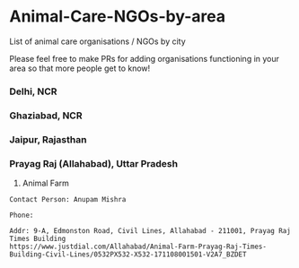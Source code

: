# Animal-Care-NGOs-by-area
List of animal care organisations / NGOs by city

Please feel free to make PRs for adding organisations functioning in your area so that more people get to know!


### Delhi, NCR

### Ghaziabad, NCR
  

### Jaipur, Rajasthan


### Prayag Raj (Allahabad), Uttar Pradesh
 1.  Animal Farm 
 
    Contact Person: Anupam Mishra
   
    Phone: 
   
    Addr: 9-A, Edmonston Road, Civil Lines, Allahabad - 211001, Prayag Raj Times Building
    https://www.justdial.com/Allahabad/Animal-Farm-Prayag-Raj-Times-Building-Civil-Lines/0532PX532-X532-171108001501-V2A7_BZDET
